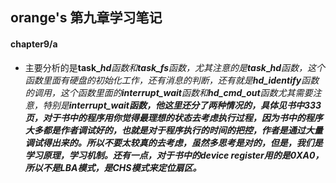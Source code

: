 ## orange's 第九章学习笔记

#### **chapter9/a**

* 主要分析的是**task\_**_**hd**函数和**task\_fs**函数，尤其注意的是**task**_**\_**_**hd**函数，这个函数里面有硬盘的初始化工作，还有消息的判断，还有就是**hd\_identify**函数的调用，这个函数里面的**interrupt\_wait**函数和**hd\_cmd\_out**函数尤其需要注意，特别是**interrupt\_wait函数，他这里还分了两种情况的，具体见书中333页，对于书中的程序用你觉得最理想的状态去考虑执行过程，因为书中的程序大多都是作者调试好的，也就是对于程序执行的时间的把控，作者是通过大量调试得出来的。所以不要太较真的去考虑，虽然多思考是对的，但是，我们是学习原理，学习机制。还有一点，对于书中的device register用的是0XA0，所以不是LBA模式，是CHS模式来定位扇区。**_



